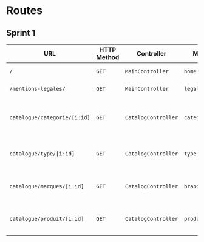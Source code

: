 # Routes

## Sprint 1

| URL | HTTP Method | Controller | Method | Title | Content | Comment |
|--|--|--|--|--|--|--|
| `/` | `GET` | `MainController` | `home` | Dans les shoe | 5 categories | - |
| `/mentions-legales/` | `GET` | `MainController` | `legalMentions` | Mentions legales | Legal Mentions | - |
| `catalogue/categorie/[i:id]` | `GET`  | `CatalogController` | `category` | Categorie | Products attached to the category |  (`[ID]`) represents the  category id |
| `catalogue/type/[i:id]` | `GET`  | `CatalogController` | `type` | Type | Products attached to the type |  (`[ID]`) represents the type id|
| `catalogue/marques/[i:id]` | `GET`  | `CatalogController` | `brand` | Marque| Products attached to the brand|  (`[ID]`) represents the brand id|
| `catalogue/produit/[i:id]` | `GET`  | `CatalogController` | `product` | Produit| Products details|  (`[ID]`) represents the product id |